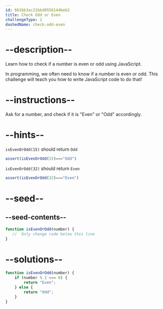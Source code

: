 ```yaml
---
id: 661bb3ac21bbd0556144beb2
title: Check Odd or Even
challengeType: 1
dashedName: check-odd-even
---
```



# --description--

Learn how to check if a number is even or odd using JavaScript.

In programming, we often need to know if a number is even or odd. This challenge will teach you how to write JavaScript code to do that!

# --instructions--

Ask for a number, and check if it is "Even" or "Odd" accordingly.

# --hints--

`isEvenOrOdd(15)` should return `Odd`

```js
assert(isEvenOrOdd(15)==="Odd")
```

`isEvenOrOdd(32)` should return `Even`

```js
assert(isEvenOrOdd(32)==="Even")
```

# --seed--
## --seed-contents--

```js
function isEvenOrOdd(number) {
   //  Only change code below this line
}
```

# --solutions--

```js
function isEvenOrOdd(number) {
    if (number % 2 === 0) {
        return "Even";
    } else {
        return "Odd";
    }
}

```
